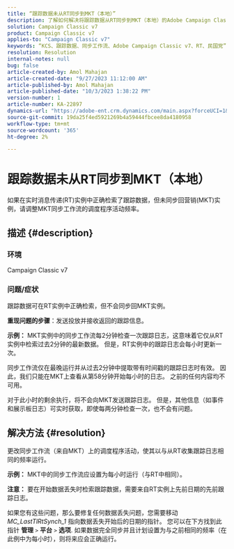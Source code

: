 ```yaml
---
title: “跟踪数据未从RT同步到MKT（本地）”
description: 了解如何解决将跟踪数据从RT同步到MKT（本地）的Adobe Campaign Classic问题。
solution: Campaign Classic v7
product: Campaign Classic v7
applies-to: "Campaign Classic v7"
keywords: “KCS、跟踪数据、同步工作流、Adobe Campaign Classic v7、RT、民国党”
resolution: Resolution
internal-notes: null
bug: false
article-created-by: Amol Mahajan
article-created-date: "9/27/2023 11:12:00 AM"
article-published-by: Amol Mahajan
article-published-date: "10/3/2023 1:38:22 PM"
version-number: 1
article-number: KA-22897
dynamics-url: "https://adobe-ent.crm.dynamics.com/main.aspx?forceUCI=1&pagetype=entityrecord&etn=knowledgearticle&id=e30741ac-265d-ee11-be6f-6045bd006c82"
source-git-commit: 19da25f4ed5921269b4a59444fbcee8da4180958
workflow-type: tm+mt
source-wordcount: '365'
ht-degree: 2%

---
```


# 跟踪数据未从RT同步到MKT（本地）


如果在实时消息传递(RT)实例中正确检索了跟踪数据，但未同步回营销(MKT)实例，请调整MKT同步工作流的调度程序活动频率。

## 描述 {#description}


### 环境

Campaign Classic v7



### 问题/症状

跟踪数据可在RT实例中正确检索，但不会同步回MKT实例。



<b>重现问题的步骤</b>：发送投放并接收返回的跟踪信息。



<b>示例：</b> MKT实例中的同步工作流每2分钟检查一次跟踪日志，这意味着它仅从RT实例中检索过去2分钟的最新数据。 但是，RT实例中的跟踪日志会每小时更新一次。

同步工作流仅在最晚运行并从过去2分钟中提取带有时间戳的跟踪日志时有效。 因此，我们只能在MKT上查看从第58分钟开始每小时的日志。 之前的任何内容均不可用。

对于此小时的剩余执行，将不会向MKT发送跟踪日志。 但是，其他信息（如事件和展示板日志）可实时获取，即使每两分钟检查一次，也不会有问题。


## 解决方法 {#resolution}


更改同步工作流（来自MKT）上的调度程序活动，使其以与从RT收集跟踪日志相同的频率运行。

<b>示例：</b> MKT中的同步工作流应设置为每小时运行（与RT中相同）。

<b>注意：</b> 要在开始数据丢失时检索跟踪数据，需要来自RT实例上先前日期的先前跟踪日志。

如果您有这些问题，那么要修复任何数据丢失问题，您需要移动 *MC_LastTlRtSynch_1* 指向数据丢失开始后的日期的指针。 您可以在下方找到此指针 <b>管理</b> `>`  <b>平台</b> `>`  <b>选项</b>. 如果数据完全同步并且计划设置为与之前相同的频率（在此例中为每小时），则将来应会正确运行。

